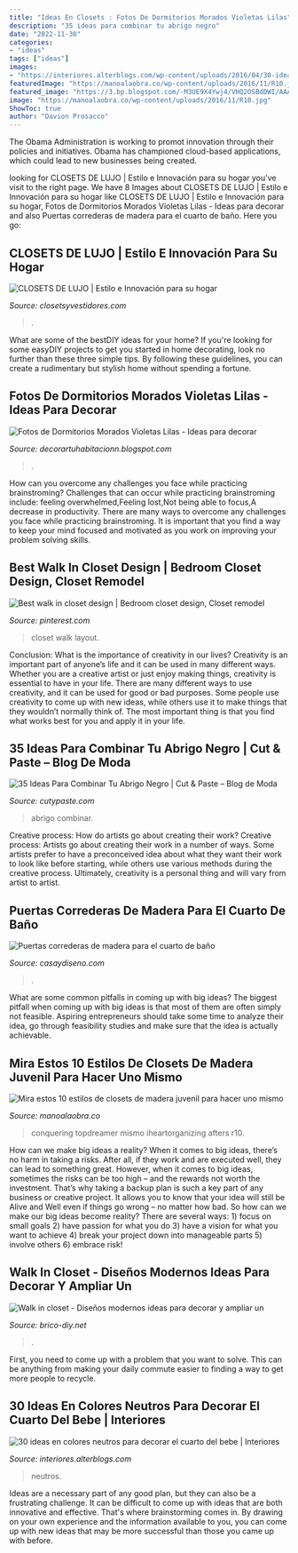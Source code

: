 ```yaml
---
title: "Ideas En Closets : Fotos De Dormitorios Morados Violetas Lilas"
description: "35 ideas para combinar tu abrigo negro"
date: "2022-11-30"
categories:
- "ideas"
tags: ["ideas"]
images:
- "https://interiores.alterblogs.com/wp-content/uploads/2016/04/30-ideas-para-el-cuarto-del-bebe-26.jpg"
featuredImage: "https://manoalaobra.co/wp-content/uploads/2016/11/R10.jpg"
featured_image: "https://3.bp.blogspot.com/-M3UE9X4Ywj4/VHQ2OSBdDWI/AAAAAAAAHvk/4kMYrWA1GMQ/s1600/diseños.modernos-Walk%2Bin%2Bcloset-7.png"
image: "https://manoalaobra.co/wp-content/uploads/2016/11/R10.jpg"
ShowToc: true
author: "Davion Prosacco"
---
```



The Obama Administration is working to promot innovation through their policies and initiatives. Obama has championed cloud-based applications, which could lead to new businesses being created.

	

		
looking for CLOSETS DE LUJO | Estilo e Innovación para su hogar you've visit to the right page. We have 8 Images about CLOSETS DE LUJO | Estilo e Innovación para su hogar like CLOSETS DE LUJO | Estilo e Innovación para su hogar, Fotos de Dormitorios Morados Violetas Lilas - Ideas para decorar and also Puertas correderas de madera para el cuarto de baño. Here you go:
		
    
## CLOSETS DE LUJO | Estilo E Innovación Para Su Hogar

<img loading=lazy src="https://closetsyvestidores.com/wp-content/uploads/2019/01/closets-de-lujo-minimalistas.jpg" onerror="this.onerror=null;this.src='https://tse4.mm.bing.net/th?id=OIP.nvdXoaU4MEyv1xhb7RbE3gHaFQ&amp;pid=15.1';" alt="CLOSETS DE LUJO | Estilo e Innovación para su hogar">

_Source: closetsyvestidores.com_

>. 

	

What are some of the bestDIY ideas for your home?
If you're looking for some easyDIY projects to get you started in home decorating, look no further than these three simple tips. By following these guidelines, you can create a rudimentary but stylish home without spending a fortune.

    
## Fotos De Dormitorios Morados Violetas Lilas - Ideas Para Decorar

<img loading=lazy src="http://3.bp.blogspot.com/-oD3kn9AgYjs/UNuLapcR0EI/AAAAAAAALBs/F1CCRyTKVho/s1600/Dormitorios+Morados+Violetas+Lilas+-+Ideas+para+decorar+recámaras+en+tonos+morados,+lilas,+lavanda,+berengena+1.jpg" onerror="this.onerror=null;this.src='https://tse4.mm.bing.net/th?id=OIP.i200q3Dep1wqdp41aM3wlAHaJ4&amp;pid=15.1';" alt="Fotos de Dormitorios Morados Violetas Lilas - Ideas para decorar">

_Source: decorartuhabitacionn.blogspot.com_

>. 

	

How can you overcome any challenges you face while practicing brainstroming?
Challenges that can occur while practicing brainstroming include: feeling overwhelmed,Feeling lost,Not being able to focus,A decrease in productivity. There are many ways to overcome any challenges you face while practicing brainstroming. It is important that you find a way to keep your mind focused and motivated as you work on improving your problem solving skills.

    
## Best Walk In Closet Design | Bedroom Closet Design, Closet Remodel

<img loading=lazy src="https://i.pinimg.com/736x/9d/6c/e1/9d6ce1c42c5df10ab98a9df74c1f9543.jpg" onerror="this.onerror=null;this.src='https://tse2.mm.bing.net/th?id=OIP.D4XLBc4gqfeCwWrU96C3uQHaJ5&amp;pid=15.1';" alt="Best walk in closet design | Bedroom closet design, Closet remodel">

_Source: pinterest.com_

>closet walk layout. 

	

Conclusion: What is the importance of creativity in our lives?
Creativity is an important part of anyone’s life and it can be used in many different ways. Whether you are a creative artist or just enjoy making things, creativity is essential to have in your life. There are many different ways to use creativity, and it can be used for good or bad purposes. Some people use creativity to come up with new ideas, while others use it to make things that they wouldn’t normally think of. The most important thing is that you find what works best for you and apply it in your life.

    
## 35 Ideas Para Combinar Tu Abrigo Negro | Cut &amp; Paste – Blog De Moda

<img loading=lazy src="http://www.cutypaste.com/wp-content/uploads/2016/06/9bee9889598fda42d2cf1c1a1bb0262b.jpg" onerror="this.onerror=null;this.src='https://tse2.mm.bing.net/th?id=OIP.HScfIaoXpIxDUQHlMCIy8gHaLH&amp;pid=15.1';" alt="35 Ideas Para Combinar Tu Abrigo Negro | Cut &amp; Paste – Blog de Moda">

_Source: cutypaste.com_

>abrigo combinar. 

	

Creative process: How do artists go about creating their work?
Creative process: Artists go about creating their work in a number of ways. Some artists prefer to have a preconceived idea about what they want their work to look like before starting, while others use various methods during the creative process. Ultimately, creativity is a personal thing and will vary from artist to artist.

    
## Puertas Correderas De Madera Para El Cuarto De Baño

<img loading=lazy src="https://casaydiseno.com/wp-content/uploads/2015/05/puertas-correderas-madera-blancas.jpg" onerror="this.onerror=null;this.src='https://tse1.mm.bing.net/th?id=OIP.PmTTnyyebNR6XzY2aT1bVAHaJ3&amp;pid=15.1';" alt="Puertas correderas de madera para el cuarto de baño">

_Source: casaydiseno.com_

>. 

	

What are some common pitfalls in coming up with big ideas?
The biggest pitfall when coming up with big ideas is that most of them are often simply not feasible. Aspiring entrepreneurs should take some time to analyze their idea, go through feasibility studies and make sure that the idea is actually achievable.

    
## Mira Estos 10 Estilos De Closets De Madera Juvenil Para Hacer Uno Mismo

<img loading=lazy src="https://manoalaobra.co/wp-content/uploads/2016/11/R10.jpg" onerror="this.onerror=null;this.src='https://tse3.mm.bing.net/th?id=OIP.7IO0qV2EwxUmmHkMN4ysHAHaLH&amp;pid=15.1';" alt="Mira estos 10 estilos de closets de madera juvenil para hacer uno mismo">

_Source: manoalaobra.co_

>conquering topdreamer mismo iheartorganizing afters r10. 

	

How can we make big ideas a reality?
When it comes to big ideas, there’s no harm in taking a risks. After all, if they work and are executed well, they can lead to something great. However, when it comes to big ideas, sometimes the risks can be too high – and the rewards not worth the investment. That’s why taking a backup plan is such a key part of any business or creative project. It allows you to know that your idea will still be Alive and Well even if things go wrong – no matter how bad. So how can we make our big ideas become reality?
There are several ways: 1) focus on small goals 2) have passion for what you do 3) have a vision for what you want to achieve 4) break your project down into manageable parts 5) involve others 6) embrace risk!

    
## Walk In Closet - Diseños Modernos Ideas Para Decorar Y Ampliar Un

<img loading=lazy src="https://3.bp.blogspot.com/-M3UE9X4Ywj4/VHQ2OSBdDWI/AAAAAAAAHvk/4kMYrWA1GMQ/s1600/diseños.modernos-Walk%2Bin%2Bcloset-7.png" onerror="this.onerror=null;this.src='https://tse2.mm.bing.net/th?id=OIP.VWC2lQ2UzAKCpp1jgvYy1gHaE3&amp;pid=15.1';" alt="Walk in closet - Diseños modernos ideas para decorar y ampliar un">

_Source: brico-diy.net_

>. 

	

First, you need to come up with a problem that you want to solve. This can be anything from making your daily commute easier to finding a way to get more people to recycle.

    
## 30 Ideas En Colores Neutros Para Decorar El Cuarto Del Bebe | Interiores

<img loading=lazy src="https://interiores.alterblogs.com/wp-content/uploads/2016/04/30-ideas-para-el-cuarto-del-bebe-26.jpg" onerror="this.onerror=null;this.src='https://tse1.mm.bing.net/th?id=OIP.GNlUqMlH_6fA2QmpAO6FwgHaJI&amp;pid=15.1';" alt="30 ideas en colores neutros para decorar el cuarto del bebe | Interiores">

_Source: interiores.alterblogs.com_

>neutros. 

	

Ideas are a necessary part of any good plan, but they can also be a frustrating challenge. It can be difficult to come up with ideas that are both innovative and effective. That's where brainstorming comes in. By drawing on your own experience and the information available to you, you can come up with new ideas that may be more successful than those you came up with before.

